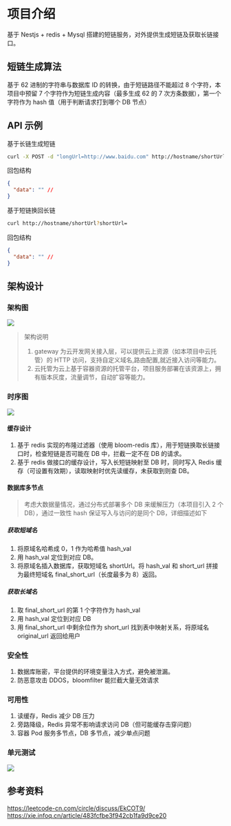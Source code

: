 # 项目介绍

基于 Nestjs + redis + Mysql 搭建的短链服务，对外提供生成短链及获取长链接口。

## 短链生成算法

基于 62 进制的字符串与数据库 ID 的转换，由于短链路径不能超过 8 个字符，本项目中预留 7 个字符作为短链生成内容（最多生成 62 的 7 次方条数据），第一个字符作为 hash 值（用于判断请求打到哪个 DB 节点）

## API 示例

基于长链生成短链

```bash
curl -X POST -d "longUrl=http://www.baidu.com" http://hostname/shortUrl
```

回包结构

```json
{
  "data": "" //
}
```

基于短链换回长链

```bash
curl http://hostname/shortUrl?shortUrl=
```

回包结构

```json
{
  "data": "" //
}
```

## 架构设计

### 架构图

![](https://qcloudimg.tencent-cloud.cn/raw/3e0c07379d2206a6f5b3e7c62f361df2.png)

> 架构说明
>
> 1. gateway 为云开发网关接入层，可以提供云上资源（如本项目中云托管）的 HTTP 访问，支持自定义域名,路由配置,就近接入访问等能力。
> 2. 云托管为云上基于容器资源的托管平台，项目服务部署在该资源上，拥有版本灰度，流量调节，自动扩容等能力。

### 时序图

![](https://qcloudimg.tencent-cloud.cn/raw/9b08c4b43147f3c78c4e06811cb3de58.png)

#### 缓存设计

1. 基于 redis 实现的布隆过滤器（使用 bloom-redis 库），用于短链换取长链接口时，检查短链是否可能在 DB 中，拦截一定不在 DB 的请求。
2. 基于 redis 做接口的缓存设计，写入长短链映射至 DB 时，同时写入 Redis 缓存（可设置有效期），读取映射时优先读缓存，未获取到则查 DB。

#### 数据库多节点

> 考虑大数据量情况，通过分布式部署多个 DB 来缓解压力（本项目引入 2 个 DB），通过一致性 hash 保证写入与访问的是同个 DB，详细描述如下

##### 获取短域名

1. 将原域名哈希成 0，1 作为哈希值 hash_val
2. 用 hash_val 定位到对应 DB。
3. 将原域名插入数据库，获取短域名 shortUrl。将 hash_val 和 short_url 拼接为最终短域名 final_short_url（长度最多为 8）返回。

##### 获取长域名

1. 取 final_short_url 的第 1 个字符作为 hash_val
2. 用 hash_val 定位到对应 DB
3. 用 final_short_url 中剩余位作为 short_url 找到表中映射关系，将原域名 original_url 返回给用户

### 安全性

1. 数据库账密，平台提供的环境变量注入方式，避免被泄漏。
2. 防恶意攻击 DDOS，bloomfilter 能拦截大量无效请求

### 可用性

1. 读缓存，Redis 减少 DB 压力
2. 旁路降级，Redis 异常不影响请求访问 DB（但可能缓存击穿问题）
3. 容器 Pod 服务多节点，DB 多节点，减少单点问题

### 单元测试

![](https://qcloudimg.tencent-cloud.cn/raw/4e2328018ffab872a4d44e459248b7f3.jpg)

## 参考资料

https://leetcode-cn.com/circle/discuss/EkCOT9/
https://xie.infoq.cn/article/483fcfbe3f942cb1fa9d9ce20
